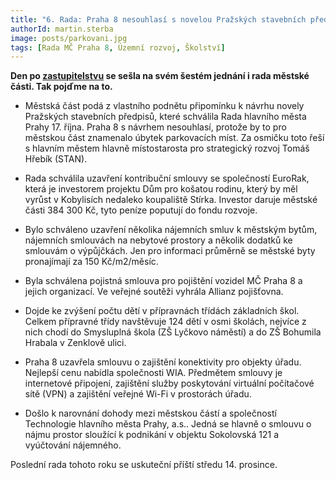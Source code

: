 ```yaml
---
title: "6. Rada: Praha 8 nesouhlasí s novelou Pražských stavebních předpisů"
authorId: martin.sterba
image: posts/parkovani.jpg
tags: [Rada MČ Praha 8, Územní rozvoj, Školství]
---
```


**Den po [zastupitelstvu](https://praha8.pirati.cz/aktuality/co-resilo-prosincove-zastupitelstvo.html) se sešla na svém šestém jednání i rada městské části. Tak pojďme na to.**

- Městská část podá z vlastního podnětu připomínku k návrhu novely Pražských stavebních předpisů, které schválila Rada hlavního města Prahy 17. října. Praha 8 s návrhem nesouhlasí, protože by to pro městskou část znamenalo úbytek parkovacích míst. Za osmičku toto řeší s hlavním městem hlavně místostarosta pro strategický rozvoj Tomáš Hřebík (STAN). 

- Rada schválila uzavření kontribuční smlouvy se společností EuroRak, která je investorem projektu Dům pro košatou rodinu, který by měl vyrůst v Kobylisích nedaleko koupaliště Stírka. Investor daruje městské části 384 300 Kč, tyto peníze poputují do fondu rozvoje. 

- Bylo schváleno uzavření několika nájemních smluv k městským bytům, nájemních smlouvách na nebytové prostory a několik dodatků ke smlouvám o výpůjčkách. Jen pro informaci průměrně se městské byty pronajímají za 150 Kč/m2/měsíc. 

- Byla schválena pojistná smlouva pro pojištění vozidel MČ Praha 8 a jejich organizací. Ve veřejné soutěži vyhrála Allianz pojišťovna.

- Dojde ke zvýšení počtu dětí v přípravnách třídách základních škol. Celkem přípravné třídy navštěvuje 124 dětí v osmi školách, nejvíce z nich chodí do Smysluplná škola (ZŠ Lyčkovo náměstí) a do ZŠ Bohumila Hrabala v Zenklově ulici. 

- Praha 8 uzavřela smlouvu o zajištění konektivity pro objekty úřadu. Nejlepší cenu nabídla společnosti WIA. Předmětem smlouvy je internetové připojení, zajištění služby poskytování virtuální počítačové sítě (VPN) a zajištění veřejné Wi-Fi v prostorách úřadu. 

- Došlo k narovnání dohody mezi městskou částí a společností Technologie hlavního města Prahy, a.s.. Jedná se hlavně o smlouvu o nájmu prostor sloužící k podnikání v objektu Sokolovská 121 a vyúčtování nájemného. 

Poslední rada tohoto roku se uskuteční příští středu 14. prosince.
